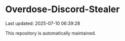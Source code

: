 # Overdose-Discord-Stealer

Last updated: 2025-07-10 06:39:28

This repository is automatically maintained.
